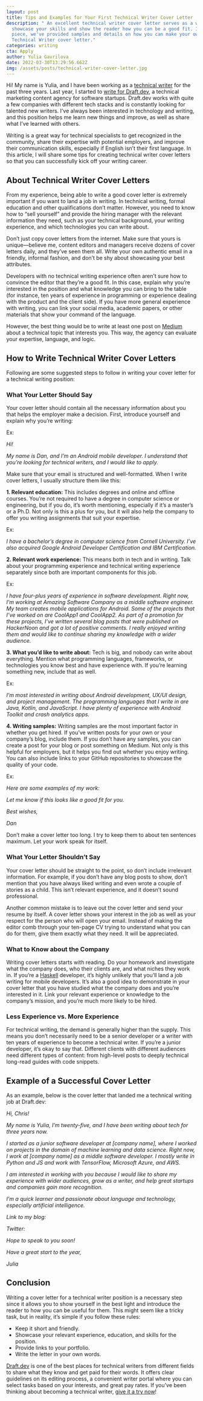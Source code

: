 ```yaml
---
layout: post
title: Tips and Examples for Your First Technical Writer Cover Letter
description: " An excellent technical writer cover letter serves as a way to
  showcase your skills and show the reader how you can be a good fit. In this
  piece, we've provided samples and details on how you can make your own
  Technical Writer cover letter."
categories: writing
cta: Apply
author: Yulia Gavrilova
date: 2022-03-30T13:29:56.662Z
img: /assets/posts/technical-writer-cover-letter.jpg
---
```

Hi! My name is Yulia, and I have been working as a [technical writer](https://draft.dev/learn/becoming-a-remote-technical-writer) for the past three years. Last year, I started to [write for Draft.dev](https://draft.dev/write), a technical marketing content agency for software startups. Draft.dev works with quite a few companies with different tech stacks and is constantly looking for talented new writers. I’ve always been interested in technology and writing, and this position helps me learn new things and improve, as well as share what I’ve learned with others. 

Writing is a great way for technical specialists to get recognized in the community, share their expertise with potential employers, and improve their communication skills, especially if English isn’t their first language. In this article, I will share some tips for creating technical writer cover letters so that you can successfully kick off your writing career. 

<!-- signup -->

## About Technical Writer Cover Letters

From my experience, being able to write a good cover letter is extremely important if you want to land a job in writing. In technical writing, formal education and other qualifications don’t matter. However, you need to know how to “sell yourself” and provide the hiring manager with the relevant information they need, such as your technical background, your writing experience, and which technologies you can write about. 

Don’t just copy cover letters from the internet. Make sure that yours is unique—believe me, content editors and managers receive dozens of cover letters daily, and they’ve seen them all. Write your own authentic email in a friendly, informal fashion, and don’t be shy about showcasing your best attributes. 

Developers with no technical writing experience often aren’t sure how to convince the editor that they’re a good fit. In this case, explain why you’re interested in the position and what knowledge you can bring to the table (for instance, ten years of experience in programming or experience dealing with the product and the client side). If you have more general experience with writing, you can link your social media, academic papers, or other materials that show your command of the language. 

However, the best thing would be to write at least one post on [Medium](https://medium.com/) about a technical topic that interests you. This way, the agency can evaluate your expertise, language, and logic.  

## How to Write Technical Writer Cover Letters

Following are some suggested steps to follow in writing your cover letter for a technical writing position:

### What Your Letter Should Say

Your cover letter should contain all the necessary information about you that helps the employer make a decision. First, introduce yourself and explain why you’re writing:

Ex:

*Hi!*

*My name is Dan, and I’m an Android mobile developer. I understand that you’re looking for technical writers, and I would like to apply.*

Make sure that your email is structured and well-formatted. When I write cover letters, I usually structure them like this: 

**1. Relevant education:** This includes degrees and online and offline courses. You’re not required to have a degree in computer science or engineering, but if you do, it’s worth mentioning, especially if it’s a master’s or a Ph.D. Not only is this a plus for you, but it will also help the company to offer you writing assignments that suit your expertise. 

Ex:

*I have a bachelor’s degree in computer science from Cornell University. I’ve also acquired Google Android Developer Certification and IBM Certification.*

**2. Relevant work experience:** This means both in tech and in writing. Talk about your programming experience and technical writing experience separately since both are important components for this job.

Ex:

*I have four-plus years of experience in software development. Right now, I’m working at Amazing Software Company as a middle software engineer. My team creates mobile applications for Android. Some of the projects that I’ve worked on are CoolApp1 and CoolApp2. As part of a promotion for these projects, I’ve written several blog posts that were published on HackerNoon and got a lot of positive comments. I really enjoyed writing them and would like to continue sharing my knowledge with a wider audience.*

**3. What you’d like to write about:** Tech is big, and nobody can write about everything. Mention what programming languages, frameworks, or technologies you know best and have experience with. If you’re learning something new, include that as well.

Ex:

*I’m most interested in writing about Android development, UX/UI design, and project management. The programming languages that I write in are Java, Kotlin, and JavaScript. I have plenty of experience with Android Toolkit and crash analytics apps.*

**4. Writing samples:** Writing samples are the most important factor in whether you get hired. If you’ve written posts for your own or your company’s blog, include them. If you don’t have any samples, you can create a post for your blog or post something on Medium. Not only is this helpful for employers, but it helps you find out whether you enjoy writing. You can also include links to your GitHub repositories to showcase the quality of your code.

Ex:

*Here are some examples of my work:*

*Let me know if this looks like a good fit for you.*

*Best wishes,*

*Dan*

Don’t make a cover letter too long. I try to keep them to about ten sentences maximum. Let your work speak for itself.

### What Your Letter Shouldn’t Say

Your cover letter should be straight to the point, so don’t include irrelevant information. For example, if you don’t have any blog posts to show, don’t mention that you have always liked writing and even wrote a couple of stories as a child. This isn’t relevant experience, and it doesn’t sound professional.

Another common mistake is to leave out the cover letter and send your resume by itself. A cover letter shows your interest in the job as well as your respect for the person who will open your email. Instead of making the editor comb through your ten-page CV trying to understand what you can do for them, give them exactly what they need. It will be appreciated.

### What to Know about the Company

Writing cover letters starts with reading. Do your homework and investigate what the company does, who their clients are, and what niches they work in. If you’re a [Haskell](https://www.haskell.org/) developer, it’s highly unlikely that you’ll land a job writing for mobile developers. It’s also a good idea to demonstrate in your cover letter that you have studied what the company does and you’re interested in it. Link your relevant experience or knowledge to the company’s mission, and you’re much more likely to be hired. 

### Less Experience vs. More Experience

For technical writing, the demand is generally higher than the supply. This means you don’t necessarily need to be a senior developer or a writer with ten years of experience to become a technical writer. If you’re a junior developer, it’s okay to say that. Different clients with different audiences need different types of content: from high-level posts to deeply technical long-read guides with code snippets. 

## Example of a Successful Cover Letter

As an example, below is the cover letter that landed me a technical writing job at Draft.dev:

*Hi, Chris!*

*My name is Yulia, I’m twenty-five, and I have been writing about tech for three years now.*

*I started as a junior software developer at \[company name], where I worked on projects in the domain of machine learning and data science. Right now, I work at \[company name] as a middle software developer. I mostly write in Python and JS and work with TensorFlow, Microsoft Azure, and AWS.*

*I am interested in working with you because I would like to share my experience with wider audiences, grow as a writer, and help great startups and companies gain more recognition.*

*I’m a quick learner and passionate about language and technology, especially artificial intelligence.*

*Link to my blog:*

*Twitter:*

*Hope to speak to you soon!*

*Have a great start to the year,*

*Julia*

## Conclusion

Writing a cover letter for a technical writer position is a necessary step since it allows you to show yourself in the best light and introduce the reader to how you can be useful for them. This might seem like a tricky task, but in reality, it’s simple if you follow these rules:

* Keep it short and friendly.
* Showcase your relevant experience, education, and skills for the position.
* Provide links to your portfolio. 
* Write the letter in your own words. 

[Draft.dev](https://draft.dev/) is one of the best places for technical writers from different fields to share what they know and get paid for their words. It offers clear guidelines on its editing process, a convenient writer portal where you can select tasks based on your interests, and great pay rates. If you’ve been thinking about becoming a technical writer, [give it a try now](https://draft.dev/write)!
